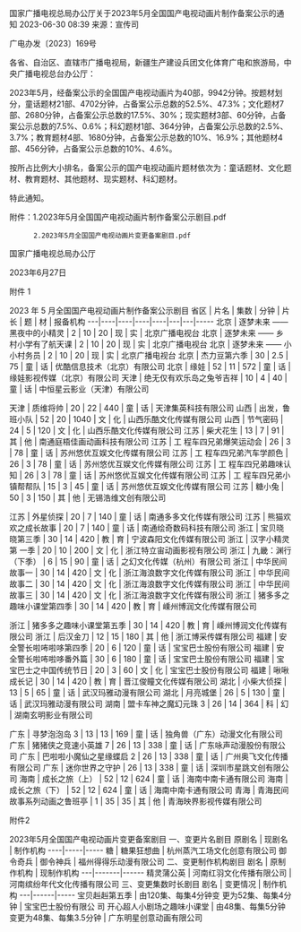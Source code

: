 
国家广播电视总局办公厅关于2023年5月全国国产电视动画片制作备案公示的通知
2023-06-30 08:39 	来源：宣传司 	

广电办发〔2023〕169号


各省、自治区、直辖市广播电视局，新疆生产建设兵团文化体育广电和旅游局，中央广播电视总台办公厅：

2023年5月，经备案公示的全国国产电视动画片为40部，9942分钟。按题材划分，童话题材21部、4702分钟，占备案公示总数的52.5%、47.3%；文化题材7部、2680分钟，占备案公示总数的17.5%、30%；现实题材3部、60分钟，占备案公示总数的7.5%、0.6%；科幻题材1部、364分钟，占备案公示总数的2.5%、3.7%；教育题材4部、1680分钟，占备案公示总数的10%、16.9%；其他题材4部、456分钟，占备案公示总数的10%、4.6%。

按所占比例大小排名，备案公示的国产电视动画片题材依次为：童话题材、文化题材、教育题材、其他题材、现实题材、科幻题材。

特此通知。


附件：1.2023年5月全国国产电视动画片制作备案公示剧目.pdf

          2.2023年5月全国国产电视动画片变更备案剧目.pdf



国家广播电视总局办公厅              

2023年6月27日                


附件 1

2023 年 5 月全国国产电视动画片制作备案公示剧目
省区 | 片名 | 集数 | 分钟 | 片长 | 题 | 材 | 报备机构
---|----|----|----|----|---|---|-----
北京 | 逐梦未来 —— 黑夜中的小精灵 | 2 | 10 | 20 | 现 | 实 | 北京广播电视台
北京 | 逐梦未来 —— 乡 村小学有了航天课 | 2 | 10 | 20 | 现 | 实 | 北京广播电视台
北京 | 逐梦未来 —— 小小村务员 | 2 | 10 | 20 | 现 | 实 | 北京广播电视台
北京 | 杰力豆第六季 | 30 | 2.5 | 75 | 童 | 话 | 优酷信息技术（北京）有限公司
北京 | 缘娃 | 52 | 11 | 572 | 童 | 话 | 缘娃影视传媒（北京）有限公司
天津 | 绝无仅有欢乐岛之兔爷吉祥 | 10 | 4 | 40 | 童 | 话 | 中恒星云影业（天津）有限公司

天津 | 质维将帅 | 20 | 22 | 440 | 童 | 话 | 天津集英科技有限公司
山西 | 出发，鲁班小队 | 52 | 20 | 1040 | 文 | 化 | 山西乐酷文化传媒有限公司
山西 | 节气密码 | 24 | 5 | 120 | 文 | 化 | 山西乐酷文化传媒有限公司
江苏 | 柴犬花生 | 13 | 7 | 91 | 其 | 他 | 南通庭梧佳画动画科技有限公司
江苏 | 工 程车四兄弟爆笑运动会 | 26 | 3 | 78 | 童 | 话 | 苏州悠优互娱文化传媒有限公司
江苏 | 工 程车四兄弟汽车学颜色 | 26 | 3 | 78 | 童 | 话 | 苏州悠优互娱文化传媒有限公司
江苏 | 工 程车四兄弟趣味认知 | 26 | 3 | 78 | 童 | 话 | 苏州悠优互娱文化传媒有限公司
江苏 | 工 程车四兄弟小镇帮帮队 | 15 | 3 | 45 | 童 | 话 | 苏州悠优互娱文化传媒有限公司
江苏 | 糖小兔 | 50 | 3 | 150 | 其 | 他 | 无锡浩维文创有限公司

江苏 | 外星侦探 | 20 | 7 | 140 | 童 | 话 | 南通多多文化传媒有限公司
江苏 | 熊猫欢欢之成长故事 | 20 | 7 | 140 | 童 | 话 | 南通绘奇数码科技有限公司
浙江 | 宝贝晓晓第三季 | 30 | 14 | 420 | 教 | 育 | 宁波森阳文化传媒有限公司
浙江 | 汉字小精灵第 一季 | 20 | 10 | 200 | 文 | 化 | 浙江特立宙动画影视有限公司
浙江 | 九畿：渊行（下季） | 6 | 15 | 90 | 童 | 话 | 之幻文化传媒（杭州）有限公司
浙江 | 中华民间故事一 | 30 | 14 | 420 | 文 | 化 | 浙江海浪数字文化传媒有限公司
浙江 | 中华民间故事二 | 30 | 14 | 420 | 文 | 化 | 浙江海浪数字文化传媒有限公司
浙江 | 中华民间故事三 | 30 | 14 | 420 | 文 | 化 | 浙江海浪数字文化传媒有限公司
浙江 | 猪多多之趣味小课堂第四季 | 30 | 14 | 420 | 教 | 育 | 嵊州博润文化传媒有限公司

浙江 | 猪多多之趣味小课堂第五季 | 30 | 14 | 420 | 教 | 育 | 嵊州博润文化传媒有限公司
浙江 | 后汉金刀 | 12 | 15 | 180 | 其 | 他 | 浙江博采传媒有限公司
福建 | 安全警长啦咘啦哆第四季 | 20 | 6 | 120 | 童 | 话 | 宝宝巴士股份有限公司
福建 | 安全警长啦咘啦哆番外篇 | 30 | 6 | 180 | 童 | 话 | 宝宝巴士股份有限公司
福建 | 宝宝巴士之中国传统节日 | 20 | 3 | 60 | 文 | 化 | 宝宝巴士股份有限公司
福建 | 啾啾成长记 | 30 | 14 | 420 | 教 | 育 | 晋江俊瞳文化传媒有限公司
湖北 | 小柴大侦探 | 13 | 5 | 65 | 童 | 话 | 武汉玛雅动漫有限公司
湖北 | 月亮城堡 | 26 | 5 | 130 | 童 | 话 | 武汉玛雅动漫有限公司
湖南 | 盟卡车神之魔幻元珠 3 | 26 | 14 | 364 | 科 | 幻 | 湖南玄明影业有限公司

广东 | 寻梦泡泡岛 3 | 13 | 13 | 169 | 童 | 话 | 独角兽（广东）动漫文化有限公司
广东 | 猪猪侠之竞速小英雄 7 | 26 | 13 | 338 | 童 | 话 | 广东咏声动漫股份有限公司
广东 | 巴啦啦小魔仙之星缘蝶启 2 | 26 | 13 | 338 | 童 | 话 | 广州奥飞文化传播有限公司
广东 | 迷你世界之守护 | 26 | 13 | 338 | 童 | 话 | 深圳市星跳文创有限公司
海南 | 成长之旅（上） | 52 | 12 | 624 | 童 | 话 | 海南中南卡通有限公司
海南 | 成长之旅（下） | 52 | 12 | 624 | 童 | 话 | 海南中南卡通有限公司
青海 | 青海民间故事系列动画之鲁班亭 | 1 | 35 | 35 | 其 | 他 | 青海映界影视传媒有限公司



附件2

2023年5月全国国产电视动画片变更备案剧目
一、变更片名剧目
原剧名 | 现剧名 | 制作机构
----|-----|-----
糖 | 糖果狂想曲 | 杭州蒸汽工场文化创意有限公司
御令奇兵 | 御令神兵 | 福州得得乐动漫有限公司
二、变更制作机构剧目
剧名 | 原制作机构 | 现制作机构
---|-------|------
精灵蒲公英 | 河南红羽文化传播有限公司 | 河南缤纷年代文化传播有限公司
三、变更集数时长剧目
剧名 | 变更情况 | 制作机构
---|------|-----
宝贝赳赳第五季 | 由120集、每集4分钟变 更为52集、每集4分钟 | 宝宝巴士股份有限公 司
开心超人小剧场之趣味小课堂 | 由48集、每集5分钟变更为48集、每集3.5分钟 | 广东明星创意动画有限公司
